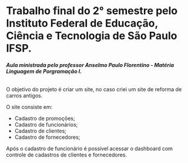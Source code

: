 # **Trabalho final do 2° semestre pelo Instituto Federal de Educação, Ciência e Tecnologia de São Paulo IFSP.**

###### **Aula ministrada pelo professor Anselmo Paulo Florentino - Matéria Linguagem de Porgramação I.**

O objetivo do projeto é criar um site, no caso criei um site de reforma de carros antigos.

O site consiste em:

- Cadastro de promoções;
- Cadastro de funcionários;
- Cadastro de clientes;
- Cadastro de fornecedores;

Após o cadastro de funcionário é possível acessar o dashboard com controle de cadastros de clientes e fornecedores.
